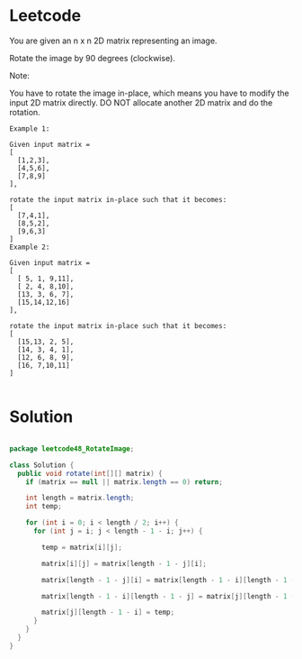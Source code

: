 # Leetcode

You are given an n x n 2D matrix representing an image.

Rotate the image by 90 degrees (clockwise).

Note:

You have to rotate the image in-place, which means you have to modify the input 2D matrix directly. DO NOT allocate another 2D matrix and do the rotation.

```
Example 1:

Given input matrix = 
[
  [1,2,3],
  [4,5,6],
  [7,8,9]
],

rotate the input matrix in-place such that it becomes:
[
  [7,4,1],
  [8,5,2],
  [9,6,3]
]
Example 2:

Given input matrix =
[
  [ 5, 1, 9,11],
  [ 2, 4, 8,10],
  [13, 3, 6, 7],
  [15,14,12,16]
], 

rotate the input matrix in-place such that it becomes:
[
  [15,13, 2, 5],
  [14, 3, 4, 1],
  [12, 6, 8, 9],
  [16, 7,10,11]
]


```

# Solution

```java

package leetcode48_RotateImage;

class Solution {
  public void rotate(int[][] matrix) {
    if (matrix == null || matrix.length == 0) return;

    int length = matrix.length;
    int temp;

    for (int i = 0; i < length / 2; i++) {
      for (int j = i; j < length - 1 - i; j++) {

        temp = matrix[i][j];

        matrix[i][j] = matrix[length - 1 - j][i];

        matrix[length - 1 - j][i] = matrix[length - 1 - i][length - 1 - j];

        matrix[length - 1 - i][length - 1 - j] = matrix[j][length - 1 - i];

        matrix[j][length - 1 - i] = temp;
      }
    }
  }
}

```
